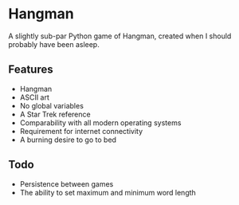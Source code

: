# Hangman

A slightly sub-par Python game of Hangman, created when I should probably have been asleep.

## Features
* Hangman
* ASCII art
* No global variables
* A Star Trek reference
* Comparability with all modern operating systems
* Requirement for internet connectivity
* A burning desire to go to bed

## Todo
* Persistence between games
* The ability to set maximum and minimum word length